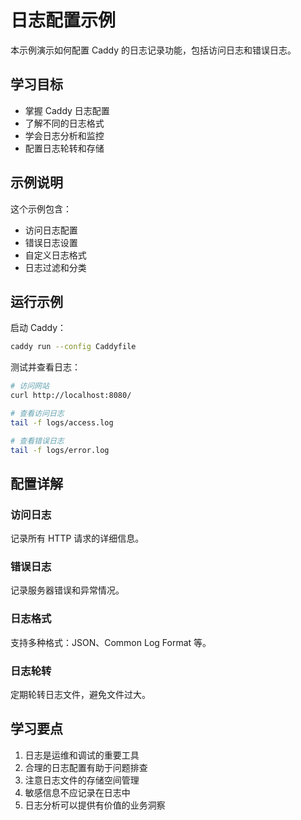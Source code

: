 # 日志配置示例

本示例演示如何配置 Caddy 的日志记录功能，包括访问日志和错误日志。

## 学习目标

- 掌握 Caddy 日志配置
- 了解不同的日志格式
- 学会日志分析和监控
- 配置日志轮转和存储

## 示例说明

这个示例包含：

- 访问日志配置
- 错误日志设置
- 自定义日志格式
- 日志过滤和分类

## 运行示例

启动 Caddy：

```bash
caddy run --config Caddyfile
```

测试并查看日志：

```bash
# 访问网站
curl http://localhost:8080/

# 查看访问日志
tail -f logs/access.log

# 查看错误日志
tail -f logs/error.log
```

## 配置详解

### 访问日志

记录所有 HTTP 请求的详细信息。

### 错误日志

记录服务器错误和异常情况。

### 日志格式

支持多种格式：JSON、Common Log Format 等。

### 日志轮转

定期轮转日志文件，避免文件过大。

## 学习要点

1. 日志是运维和调试的重要工具
2. 合理的日志配置有助于问题排查
3. 注意日志文件的存储空间管理
4. 敏感信息不应记录在日志中
5. 日志分析可以提供有价值的业务洞察
